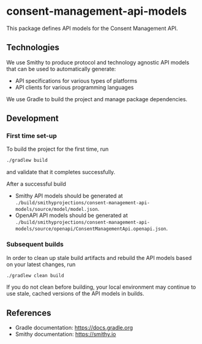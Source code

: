 # consent-management-api-models
This package defines API models for the Consent Management API.

## Technologies
We use Smithy to produce protocol and technology agnostic API models that can be used to automatically generate:
* API specifications for various types of platforms
* API clients for various programming languages

We use Gradle to build the project and manage package dependencies.

## Development
### First time set-up
To build the project for the first time, run

```sh
./gradlew build
```

and validate that it completes successfully.

After a successful build
* Smithy API models should be generated at `./build/smithyprojections/consent-management-api-models/source/model/model.json`.
* OpenAPI API models should be generated at `./build/smithyprojections/consent-management-api-models/source/openapi/ConsentManagementApi.openapi.json`.

### Subsequent builds
In order to clean up stale build artifacts and rebuild the API models based on your latest changes, run

```sh
./gradlew clean build
```

If you do not clean before building, your local environment may continue to use stale, cached versions of the API models in builds.

## References
* Gradle documentation: https://docs.gradle.org
* Smithy documentation: https://smithy.io
